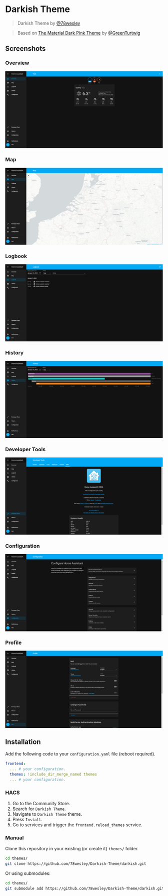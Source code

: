 # Darkish Theme


> Darkish Theme by [@78wesley](https://github.com/78wesley)

> Based on [The Material Dark Pink Theme](https://github.com/home-assistant-community-themes/material-dark-pink) by [@GreenTurtwig](https://github.com/GreenTurtwig)

## Screenshots

### Overview

![Theme - Overview](https://raw.githubusercontent.com/78wesley/Darkish-Theme/master/docs/theme-overview.png)

### Map

![Theme - Map](https://raw.githubusercontent.com/78wesley/Darkish-Theme/master/docs/theme-map.png)

### Logbook

![Theme - Logbook](https://raw.githubusercontent.com/78wesley/Darkish-Theme/master/docs/theme-logbook.png)

### History

![Theme - History](https://raw.githubusercontent.com/78wesley/Darkish-Theme/master/docs/theme-history.png)

### Developer Tools

![Theme - Developer Tools](https://raw.githubusercontent.com/78wesley/Darkish-Theme/master/docs/theme-developer-tools.png)

### Configuration

![Theme - Configuration](https://raw.githubusercontent.com/78wesley/Darkish-Theme/master/docs/theme-configuration.png)

### Profile

![Theme - Profile](https://raw.githubusercontent.com/78wesley/Darkish-Theme/master/docs/theme-profile.png)

## Installation

Add the following code to your `configuration.yaml` file (reboot required).

```yaml
frontend:
  ... # your configuration.
  themes: !include_dir_merge_named themes
  ... # your configuration.
```

### HACS

1. Go to the Community Store.
2. Search for `Darkish Theme`.
3. Navigate to `Darkish Theme` theme.
4. Press `Install`.
6. Go to services and trigger the `frontend.reload_themes` service.

### Manual

Clone this repository in your existing (or create it) `themes/` folder.

```bash
cd themes/
git clone https://github.com/78wesley/Darkish-Theme/darkish.git
```

Or using submodules:

```bash
cd themes/
git submodule add https://github.com/78wesley/Darkish-Theme/darkish.git
```
